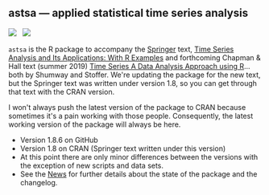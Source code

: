 ## astsa &mdash; applied statistical time series analysis
<a href="https://github.com/nickpoison"><img src="https://img.shields.io/badge/NickyPoison-approved-ff69b4.svg?style=flat"></a>&nbsp;&nbsp;
<a href="https://github.com/nickpoison/astsa/blob/master/NEWS.md">
<img src="https://img.shields.io/badge/Latest Version-1.8.6-0077be.svg?style=flat"></a>

`astsa` is the R package to accompany the [Springer](http://www.springer.com/us/book/9783319524511) text, [Time Series Analysis and Its Applications: With R Examples](http://www.stat.pitt.edu/stoffer/tsa4/) 
and forthcoming Chapman & Hall text (summer 2019) [Time Series A Data Analysis Approach using R](http://www.stat.pitt.edu/stoffer/tsda/)... both by Shumway and Stoffer.  We're updating the package for the new text, but the Springer text was written under version 1.8, so you can get through that text with the CRAN version.

I won't always push the latest version of the package to CRAN because sometimes it's a pain working with those people.  Consequently, the latest working version of the package will always be here. 
 

* Version 1.8.6 on GitHub
* Version 1.8 on CRAN (Springer text written under this version)
* At this point there are only minor differences between the versions with the exception of new scripts and data sets.
* See the [News](https://github.com/nickpoison/astsa/blob/master/NEWS.md) for further details about the state of the package and the changelog.

